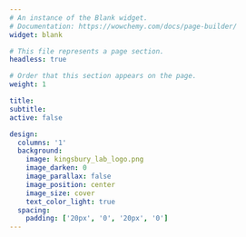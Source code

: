 ```yaml
---
# An instance of the Blank widget.
# Documentation: https://wowchemy.com/docs/page-builder/
widget: blank

# This file represents a page section.
headless: true

# Order that this section appears on the page.
weight: 1

title:
subtitle:
active: false

design:
  columns: '1'
  background:
    image: kingsbury_lab_logo.png
    image_darken: 0
    image_parallax: false
    image_position: center
    image_size: cover
    text_color_light: true
  spacing:
    padding: ['20px', '0', '20px', '0']
---
```



<!-- 
---
widget: blank
widget_id: research-header
headless: true
weight: 1
title: ""
active: true
design:
  columns: "1"
  css_style: null
  css_class: null
  background:
    image: ""
    text_color_light: false
---
{{< figure src="kingsbury_lab_logo.png" height="80" alt="kingsbury lab logo">}} -->